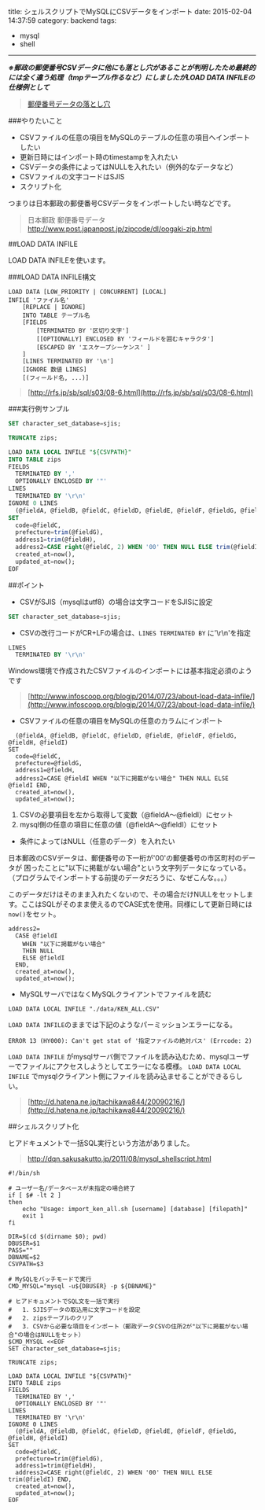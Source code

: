 title: シェルスクリプトでMySQLにCSVデータをインポート
date: 2015-02-04 14:37:59
category: backend
tags:
- mysql
- shell
---


_**※郵政の郵便番号CSVデータに他にも落とし穴があることが判明したため最終的には全く違う処理（tmpテーブル作るなど）にしましたがLOAD DATA INFILEの仕様例として**_

> [郵便番号データの落とし穴](http://www.f3.dion.ne.jp/~element/msaccess/AcTipsKenAllCsv.html)



###やりたいこと
* CSVファイルの任意の項目をMySQLのテーブルの任意の項目へインポートしたい
* 更新日時にはインポート時のtimestampを入れたい
* CSVデータの条件によってはNULLを入れたい（例外的なデータなど）
* CSVファイルの文字コードはSJIS
* スクリプト化

つまりは日本郵政の郵便番号CSVデータをインポートしたい時などです。

> 日本郵政 郵便番号データ
http://www.post.japanpost.jp/zipcode/dl/oogaki-zip.html



##LOAD DATA INFILE

LOAD DATA INFILEを使います。

###LOAD DATA INFILE構文
```sql:sql
LOAD DATA [LOW_PRIORITY | CONCURRENT] [LOCAL]
INFILE 'ファイル名'
    [REPLACE | IGNORE]
    INTO TABLE テーブル名
    [FIELDS
        [TERMINATED BY '区切り文字']
        [[OPTIONALLY] ENCLOSED BY 'フィールドを囲むキャラクタ']
        [ESCAPED BY 'エスケープシーケンス' ]
    ]
    [LINES TERMINATED BY '\n']
    [IGNORE 数値 LINES]
    [(フィールド名, ...)]
```


> [http://rfs.jp/sb/sql/s03/08-6.html](http://rfs.jp/sb/sql/s03/08-6.html)



###実行例サンプル

```sql
SET character_set_database=sjis;

TRUNCATE zips;

LOAD DATA LOCAL INFILE "${CSVPATH}"
INTO TABLE zips
FIELDS
  TERMINATED BY ','
  OPTIONALLY ENCLOSED BY '"'
LINES
  TERMINATED BY '\r\n'
IGNORE 0 LINES
  (@fieldA, @fieldB, @fieldC, @fieldD, @fieldE, @fieldF, @fieldG, @fieldH, @fieldI)
SET
  code=@fieldC,
  prefecture=trim(@fieldG),
  address1=trim(@fieldH),
  address2=CASE right(@fieldC, 2) WHEN '00' THEN NULL ELSE trim(@fieldI) END,
  created_at=now(),
  updated_at=now();
EOF
```

##ポイント

* CSVがSJIS（mysqlはutf8）の場合は文字コードをSJISに設定

```sql
SET character_set_database=sjis;
```

* CSVの改行コードがCR+LFの場合は、`LINES TERMINATED BY` に'\r\n'を指定


```sql
LINES
  TERMINATED BY '\r\n'
```

 Windows環境で作成されたCSVファイルのインポートには基本指定必須のようです
> [http://www.infoscoop.org/blogjp/2014/07/23/about-load-data-infile/](http://www.infoscoop.org/blogjp/2014/07/23/about-load-data-infile/)


* CSVファイルの任意の項目をMySQLの任意のカラムにインポート

```sql:sql
  (@fieldA, @fieldB, @fieldC, @fieldD, @fieldE, @fieldF, @fieldG, @fieldH, @fieldI)
SET
  code=@fieldC,
  prefecture=@fieldG,
  address1=@fieldH,
  address2=CASE @fieldI WHEN "以下に掲載がない場合" THEN NULL ELSE @fieldI END,
  created_at=now(),
  updated_at=now();

```

1. CSVの必要項目を左から取得して変数（@fieldA〜@fieldI）にセット
2. mysql側の任意の項目に任意の値（@fieldA〜@fieldI）にセット

* 条件によってはNULL（任意のデータ）を入れたい

日本郵政のCSVデータは、郵便番号の下一桁が'00'の郵便番号の市区町村のデータが
困ったことに"以下に掲載がない場合"という文字列データになっている。
（プログラムでインポートする前提のデータだろうに、なぜこんな。。。）

このデータだけはそのまま入れたくないので、その場合だけNULLをセットします。ここはSQLがそのまま使えるのでCASE式を使用。同様にして更新日時には`now()`をセット。

```sql:sql
address2=
  CASE @fieldI
    WHEN "以下に掲載がない場合"
    THEN NULL
    ELSE @fieldI
  END,
  created_at=now(),
  updated_at=now();

```


* MySQLサーバではなくMySQLクライアントでファイルを読む

```sql:sql
LOAD DATA LOCAL INFILE "./data/KEN_ALL.CSV"
```

`LOAD DATA INFILE`のままでは下記のようなパーミッションエラーになる。

```
ERROR 13 (HY000): Can't get stat of '指定ファイルの絶対パス' (Errcode: 2)
```

`LOAD DATA INFILE` がmysqlサーバ側でファイルを読み込むため、mysqlユーザーでファイルにアクセスしようとしてエラーになる模様。
`LOAD DATA LOCAL INFILE` でmysqlクライアント側にファイルを読み込ませることができるらしい。

> [http://d.hatena.ne.jp/tachikawa844/20090216/](http://d.hatena.ne.jp/tachikawa844/20090216/)


##シェルスクリプト化

ヒアドキュメントで一括SQL実行という方法がありました。

> http://dqn.sakusakutto.jp/2011/08/mysql_shellscript.html


```shell:shell
#!/bin/sh

# ユーザー名/データベースが未指定の場合終了
if [ $# -lt 2 ]
then
    echo "Usage: import_ken_all.sh [username] [database] [filepath]"
    exit 1
fi

DIR=$(cd $(dirname $0); pwd)
DBUSER=$1
PASS=""
DBNAME=$2
CSVPATH=$3

# MySQLをバッチモードで実行
CMD_MYSQL="mysql -u${DBUSER} -p ${DBNAME}"

# ヒアドキュメントでSQL文を一括で実行
#   1. SJISデータの取込用に文字コードを設定
#   2. zipsテーブルのクリア
#   3. CSVから必要な項目をインポート（郵政データCSVの住所2が"以下に掲載がない場合"の場合はNULLをセット）
$CMD_MYSQL <<EOF
SET character_set_database=sjis;

TRUNCATE zips;

LOAD DATA LOCAL INFILE "${CSVPATH}"
INTO TABLE zips
FIELDS
  TERMINATED BY ','
  OPTIONALLY ENCLOSED BY '"'
LINES
  TERMINATED BY '\r\n'
IGNORE 0 LINES
  (@fieldA, @fieldB, @fieldC, @fieldD, @fieldE, @fieldF, @fieldG, @fieldH, @fieldI)
SET
  code=@fieldC,
  prefecture=trim(@fieldG),
  address1=trim(@fieldH),
  address2=CASE right(@fieldC, 2) WHEN '00' THEN NULL ELSE trim(@fieldI) END,
  created_at=now(),
  updated_at=now();
EOF
```





